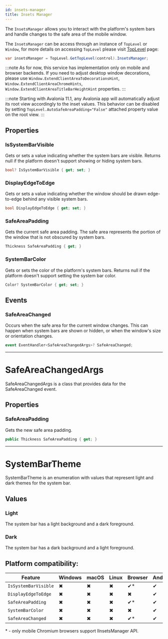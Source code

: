 ```yaml
---
id: insets-manager
title: Insets Manager
---
```


The `InsetsManager` allows you to interact with the platform's system bars and handle changes to the safe area of the mobile window. 

The `InsetsManager` can be access through an instance of `TopLevel` or `Window`, for more details on accessing `TopLevel` please visit [TopLevel](../toplevel) page:
```cs
var insetsManager = TopLevel.GetTopLevel(control).InsetsManager;
```

:::note
As for now, this service has implementation only on mobile and browser backends. If you need to adjust desktop window decorations, please use `Window.ExtendClientAreaToDecorationsHint`, `Window.ExtendClientAreaChromeHints`, `Window.ExtendClientAreaTitleBarHeightHint` properties.
:::

:::note
Starting with Avalonia 11.1, any Avalonia app will automatically adjust its root view accordingly to the inset values. This behavior can be disabled by setting `TopLevel.AutoSafeAreaPadding="False"` attached property value on the root view.
:::

## Properties 

### IsSystemBarVisible
Gets or sets a value indicating whether the system bars are visible. Returns null if the platform doesn't support showing or hiding system bars.

```cs
bool? IsSystemBarVisible { get; set; }
```

### DisplayEdgeToEdge
Gets or sets a value indicating whether the window should be drawn edge-to-edge behind any visible system bars.

```cs
bool DisplayEdgeToEdge { get; set; }
```

### SafeAreaPadding
Gets the current safe area padding. The safe area represents the portion of the window that is not obscured by system bars.

```cs
Thickness SafeAreaPadding { get; }
```

### SystemBarColor
Gets or sets the color of the platform's system bars. Returns null if the platform doesn't support setting the system bar color.

```cs
Color? SystemBarColor { get; set; }
```

## Events

### SafeAreaChanged
Occurs when the safe area for the current window changes. This can happen when system bars are shown or hidden, or when the window's size or orientation changes.

```cs
event EventHandler<SafeAreaChangedArgs>? SafeAreaChanged;
```

---

# SafeAreaChangedArgs
SafeAreaChangedArgs is a class that provides data for the SafeAreaChanged event.

## Properties 

### SafeAreaPadding
Gets the new safe area padding.

```csharp
public Thickness SafeAreaPadding { get; }
```

---

# SystemBarTheme
SystemBarTheme is an enumeration with values that represent light and dark themes for the system bar.

## Values

### Light
The system bar has a light background and a dark foreground.

### Dark
The system bar has a dark background and a light foreground.


## Platform compatibility:

| Feature        | Windows | macOS | Linux | Browser | Android |  iOS | Tizen |
|---------------|-------|-------|-------|-------|-------|-------|-------|
| `IsSystemBarVisible` | ✖ | ✖ | ✖ | ✔* | ✔ | ✔ | ✖ |
| `DisplayEdgeToEdge` | ✖ | ✖ | ✖ | ✖  | ✔ | ✔ | ✖ |
| `SafeAreaPadding` | ✖ | ✖ | ✖ | ✔* | ✔ | ✔ | ✖ |
| `SystemBarColor` | ✖ | ✖ | ✖ | ✖ | ✔ | ✖ | ✖ |
| `SafeAreaChanged` | ✖ | ✖ | ✖ | ✔* | ✔ | ✔ | ✖ |

\* - only mobile Chromium browsers support IInsetsManager API.